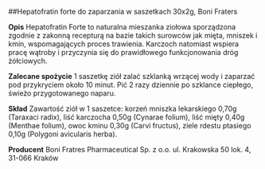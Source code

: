 ##Hepatofratin forte do zaparzania w saszetkach 30x2g, Boni Fraters

**Opis** Hepatofratin Forte to naturalna mieszanka ziołowa sporządzona zgodnie z zakonną recepturą na bazie takich surowców jak mięta, mniszek i kmin, wspomagających proces trawienia. Karczoch natomiast wspiera pracę wątroby i przyczynia się do prawidłowego funkcjonowania dróg żółciowych.

**Zalecane spożycie** 1 saszetkę ziół zalać szklanką wrzącej wody i zaparzać pod przykryciem około 10 minut. Pić 2 razy dziennie po szklance ciepłego, świeżo przygotowanego naparu.

**Skład** Zawartość ziół w 1 saszetce: korzeń mniszka lekarskiego 0,70g (Taraxaci radix), liść karczocha 0,50g (Cynarae folium), liść mięty 0,40g (Menthae folium), owoc kminu 0,30g (Carvi fructus), ziele rdestu ptasiego 0,10g (Polygoni avicularis herba).

**Producent** Boni Fratres Pharmaceutical Sp. z o.o. 
ul. Krakowska 50 lok. 4, 31-066 Kraków